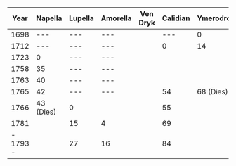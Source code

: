 | Year     | Napella   | Lupella | Amorella | Ven Dryk | Calidian | Ymerodrol | Fenian | Circe |
| -------- | --------- | ------- | -------- | -------- | -------- | --------- | ------ | ----- |
| 1698     | ---       | ---     | ---      |          | ---      | 0         | ---    | ---   |
| 1712     | ---       | ---     | ---      |          | 0        | 14        | ---    | ---   |
| 1723     | 0         | ---     | ---      |          |          |           | ---    | ---   |
| 1758     | 35        | ---     | ---      |          |          |           | ---    | 0     |
| 1763     | 40        | ---     | ---      |          |          |           | 0      | 5     |
| 1765     | 42        | ---     | ---      |          | 54       | 68 (Dies) | 2      | 7     |
| 1766     | 43 (Dies) | 0       |          |          | 55       |           | 3      | 8     |
| 1781     |           | 15      | 4        |          | 69       |           | 18     | 23    |
| - 1793 - |           | 27      | 16       |          | 84       |           | 40     | 45    |
